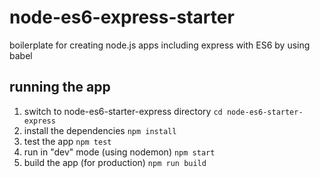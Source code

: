 # node-es6-express-starter

boilerplate for creating node.js apps including express with ES6 by using babel

## running the app

1. switch to node-es6-starter-express directory `cd node-es6-starter-express`
2. install the dependencies `npm install`
3. test the app `npm test`
3. run in "dev" mode (using nodemon) `npm start`
4. build the app (for production) `npm run build`


